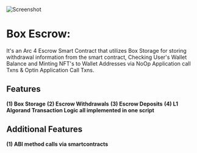 ![Screenshot](https://github.com/Sam2much96/algorand_python_Scripts/blob/main/contracts/escrow/Box_Escrow_Logo.png)


# Box Escrow:
 
 It's an Arc 4 Escrow Smart Contract that utilizes Box Storage for storing withdrawal information from the smart contract, Checking User's Wallet Balance and Minting NFT's to Wallet Addresses via NoOp Application call Txns & Optin Application Call Txns.

##  Features

**(1) Box Storage** 
**(2) Escrow Withdrawals**
**(3) Escrow Deposits**
**(4) L1 Algorand Transaction Logic all implemented in one script**

## Additional Features

**(1) ABI method calls via smartcontracts**
